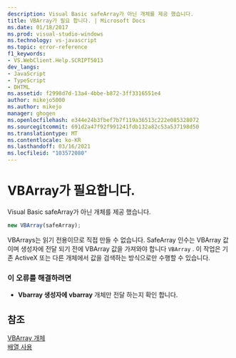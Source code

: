 ```yaml
---
description: Visual Basic safeArray가 아닌 개체를 제공 했습니다.
title: VBArray가 필요 합니다. | Microsoft Docs
ms.date: 01/18/2017
ms.prod: visual-studio-windows
ms.technology: vs-javascript
ms.topic: error-reference
f1_keywords:
- VS.WebClient.Help.SCRIPT5013
dev_langs:
- JavaScript
- TypeScript
- DHTML
ms.assetid: f2998d7d-13a4-4bbe-b872-3ff3316551e4
author: mikejo5000
ms.author: mikejo
manager: ghogen
ms.openlocfilehash: e344e24b3fbef7b7f119a36513c222e085328072
ms.sourcegitcommit: 691d2a47f92f991241fdb132a82c53a537198d50
ms.translationtype: MT
ms.contentlocale: ko-KR
ms.lasthandoff: 03/16/2021
ms.locfileid: "103572080"
---
```

# <a name="vbarray-expected"></a>VBArray가 필요합니다.
Visual Basic safeArray가 아닌 개체를 제공 했습니다.  
  
```js
new VBArray(safeArray);  
```  
  
 VBArrays는 읽기 전용이므로 직접 만들 수 없습니다. SafeArray 인수는 VBArray 값 이며 생성자에 전달 되기 전에 VBArray 값을 가져와야 합니다 `VBArray` . 이 작업은 기존 ActiveX 또는 다른 개체에서 값을 검색하는 방식으로만 수행할 수 있습니다.  
  
### <a name="to-correct-this-error"></a>이 오류를 해결하려면  
  
- **Vbarray 생성자에** **vbarray** 개체만 전달 하는지 확인 합니다.  
  
## <a name="see-also"></a>참조  
 [VBArray 개체](https://developer.mozilla.org/docs/Archive/Web/JavaScript/Microsoft_Extensions/VBArray)   
 [배열 사용](https://developer.mozilla.org/docs/Learn/JavaScript/First_steps/Arrays)
